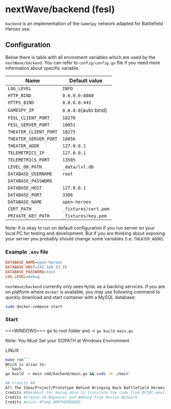 # nextWave/backend (fesl)

`backend` is an implementation of the `GameSpy` network adapted for Battlefield Heroes use.

## Configuration

Below there is table with all enviroment variables which are used by the `nextWave/backend`. You can refer to `config/config.go` file if you need more information about specific variable.


| Name                  | Default value        |
|-----------------------|----------------------|
| `LOG_LEVEL`           | `INFO`               |
| `HTTP_BIND`           | `0.0.0.0:8080`       |
| `HTTPS_BIND`          | `0.0.0.0:443`        |
| `GAMESPY_IP`          | `0.0.0.0`(auto bind) |
| `FESL_CLIENT_PORT`    | `18270`              |
| `FESL_SERVER_PORT`    | `18051`              |
| `THEATER_CLIENT_PORT` | `18275`              |
| `THEATER_SERVER_PORT` | `18056`              |
| `THEATER_ADDR`        | `127.0.0.1`          |
| `TELEMETRICS_IP`      | `127.0.0.1`          |
| `TELEMETRICS_PORT`    | `13505`              |
| `LEVEL_DB_PATH`       | `_data/lvl.db`       |
| `DATABASE_USERNAME`   | `root`               |
| `DATABASE_PASSWORD`   |                      |
| `DATABASE_HOST`       | `127.0.0.1`          |
| `DATABASE_PORT`       | `3306`               |
| `DATABASE_NAME`       | `open-heroes`        |
| `CERT_PATH`           | `_fixtures/cert.pem` |
| `PRIVATE_KEY_PATH`    | `_fixtures/key.pem`  |

Note: It is okay to run on default configuration if you run server on your local PC for testing and development. But if you are thinking about exposing your server you probably should change some variables (i.e. `THEATER_ADDR`).

### Example `.env` file

```ini
DATABASE_NAME=open-heroes
DATABASE_HOST=192.168.33.10
DATABASE_PASSWORD=test
LOG_LEVEL=debug
```

`nextWave/backend`  currently only uses `MySQL` as a backing services. If you are on platform where `docker` is available, you may use following command to quickly download and start container with a MySQL database:

```bash
sudo docker-compose start
```

### Start

===WINDOWS===
go to root folder and  -> ```go build main.go```

Note: You Must Set your GOPATH at Windows Environment

LINUX
```bash
make run```
Which is alias to:
```bash
go build -o main cmd/backend/main.go && sudo -H ./main`

## Credits ##
All The Idea/Project/Prototype Behind Bringing Back Battlefield Heroes was by Synaxis
Credits #MakaHost For being able to translate the code from BF2BC-emulator to golang
Credits #Freeze-18,#Spencer and #mDawg From Revive Network
Credits #piotr #Temp #M0THERB0ARD
